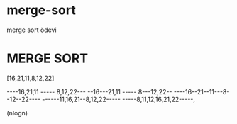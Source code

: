 # merge-sort
merge sort ödevi
# MERGE SORT
[16,21,11,8,12,22]


----16,21,11 ----- 8,12,22---
--16---21,11 ----- 8---12,22--
----16--21--11---8--12--22----
------11,16,21--8,12,22-----
-----8,11,12,16,21,22-----,

(nlogn)
